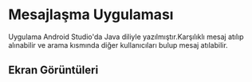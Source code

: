 # Mesajlaşma Uygulaması 

Uygulama Android Studio'da Java diliyle yazılmıştır.Karşılıklı mesaj atılıp alınabilir ve arama kısmında diğer kullanıcıları bulup mesaj atılabilir.

## Ekran Görüntüleri
